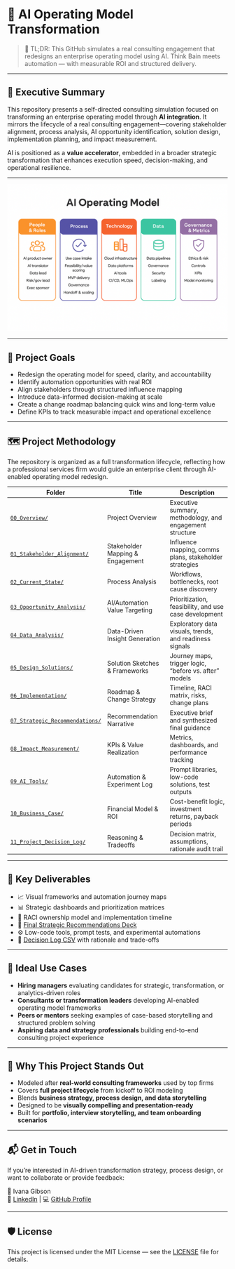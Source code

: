 # 🧠 AI Operating Model Transformation

> 🧭 TL;DR: This GitHub simulates a real consulting engagement that redesigns an enterprise operating model using AI. Think Bain meets automation — with measurable ROI and structured delivery.

---

## 📌 Executive Summary

This repository presents a self-directed consulting simulation focused on transforming an enterprise operating model through **AI integration**. It mirrors the lifecycle of a real consulting engagement—covering stakeholder alignment, process analysis, AI opportunity identification, solution design, implementation planning, and impact measurement.

AI is positioned as a **value accelerator**, embedded in a broader strategic transformation that enhances execution speed, decision-making, and operational resilience.

---

<img src="00_Overview/AI_Operating_Model_Framework.png" alt="AI Operating Model Framework" width="800">

---

## 🎯 Project Goals

- Redesign the operating model for speed, clarity, and accountability  
- Identify automation opportunities with real ROI  
- Align stakeholders through structured influence mapping  
- Introduce data-informed decision-making at scale  
- Create a change roadmap balancing quick wins and long-term value  
- Define KPIs to track measurable impact and operational excellence  

---

## 🗺️ Project Methodology

The repository is organized as a full transformation lifecycle, reflecting how a professional services firm would guide an enterprise client through AI-enabled operating model redesign.

| Folder | Title | Description |
|--------|-------|-------------|
| [`00_Overview/`](./00_Overview/) | Project Overview | Executive summary, methodology, and engagement structure |
| [`01_Stakeholder_Alignment/`](./01_Stakeholder_Alignment/) | Stakeholder Mapping & Engagement | Influence mapping, comms plans, stakeholder strategies |
| [`02_Current_State/`](./02_Current_State/) | Process Analysis | Workflows, bottlenecks, root cause discovery |
| [`03_Opportunity_Analysis/`](./03_Opportunity_Analysis/) | AI/Automation Value Targeting | Prioritization, feasibility, and use case development |
| [`04_Data_Analysis/`](./04_Data_Analysis/) | Data-Driven Insight Generation | Exploratory data visuals, trends, and readiness signals |
| [`05_Design_Solutions/`](./05_Design_Solutions/) | Solution Sketches & Frameworks | Journey maps, trigger logic, “before vs. after” models |
| [`06_Implementation/`](./06_Implementation/) | Roadmap & Change Strategy | Timeline, RACI matrix, risks, change plans |
| [`07_Strategic_Recommendations/`](./07_Strategic_Recommendations/) | Recommendation Narrative | Executive brief and synthesized final guidance |
| [`08_Impact_Measurement/`](./08_Impact_Measurement/) | KPIs & Value Realization | Metrics, dashboards, and performance tracking |
| [`09_AI_Tools/`](./09_AI_Tools/) | Automation & Experiment Log | Prompt libraries, low-code solutions, test outputs |
| [`10_Business_Case/`](./10_Business_Case/) | Financial Model & ROI | Cost-benefit logic, investment returns, payback periods |
| [`11_Project_Decision_Log/`](./11_Project_Decision_Log/) | Reasoning & Tradeoffs | Decision matrix, assumptions, rationale audit trail |

---

## 📂 Key Deliverables

- 📈 Visual frameworks and automation journey maps  
- 📊 Strategic dashboards and prioritization matrices  
- 🧭 RACI ownership model and implementation timeline  
- 📄 [Final Strategic Recommendations Deck](./07_Strategic_Recommendations/Strategic_Recommendations_Briefing_Deck.pdf)  
- ⚙️ Low-code tools, prompt tests, and experimental automations  
- 🧾 [Decision Log CSV](./11_Project_Decision_Log/Decision_Log.csv) with rationale and trade-offs  

---

## 💼 Ideal Use Cases

- **Hiring managers** evaluating candidates for strategic, transformation, or analytics-driven roles  
- **Consultants or transformation leaders** developing AI-enabled operating model frameworks  
- **Peers or mentors** seeking examples of case-based storytelling and structured problem solving  
- **Aspiring data and strategy professionals** building end-to-end consulting project experience

---

## 🧠 Why This Project Stands Out

- Modeled after **real-world consulting frameworks** used by top firms  
- Covers **full project lifecycle** from kickoff to ROI modeling  
- Blends **business strategy, process design, and data storytelling**  
- Designed to be **visually compelling and presentation-ready**  
- Built for **portfolio, interview storytelling, and team onboarding scenarios**

---

## 📬 Get in Touch

If you’re interested in AI-driven transformation strategy, process design, or want to collaborate or provide feedback:

📧 Ivana Gibson  
🔗 [LinkedIn](https://www.linkedin.com/in/ivana-gibson) | 💻 [GitHub Profile](https://github.com/IVG12377)

---

## 🛡 License

This project is licensed under the MIT License — see the [LICENSE](./LICENSE) file for details.
